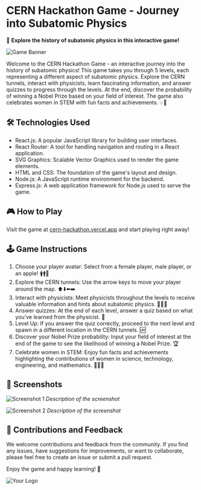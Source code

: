 # CERN Hackathon Game - Journey into Subatomic Physics

🚀 **Explore the history of subatomic physics in this interactive game!**

![Game Banner](path_to_your_game_banner.png)

Welcome to the CERN Hackathon Game - an interactive journey into the history of subatomic physics! This game takes you through 5 levels, each representing a different aspect of subatomic physics. Explore the CERN tunnels, interact with physicists, learn fascinating information, and answer quizzes to progress through the levels. At the end, discover the probability of winning a Nobel Prize based on your field of interest. The game also celebrates women in STEM with fun facts and achievements. 💡🎉

## 🛠️ Technologies Used

- React.js: A popular JavaScript library for building user interfaces.
- React Router: A tool for handling navigation and routing in a React application.
- SVG Graphics: Scalable Vector Graphics used to render the game elements.
- HTML and CSS: The foundation of the game's layout and design.
- Node.js: A JavaScript runtime environment for the backend.
- Express.js: A web application framework for Node.js used to serve the game.

## 🎮 How to Play

Visit the game at [cern-hackathon.vercel.app](https://cern-hackathon.vercel.app) and start playing right away!

## 🕹️ Game Instructions

1. Choose your player avatar: Select from a female player, male player, or an apple! 🚺🚹🍎
2. Explore the CERN tunnels: Use the arrow keys to move your player around the map. ⬆️⬇️⬅️➡️
3. Interact with physicists: Meet physicists throughout the levels to receive valuable information and hints about subatomic physics. 👩‍🔬🧪
4. Answer quizzes: At the end of each level, answer a quiz based on what you've learned from the physicist. 📝
5. Level Up: If you answer the quiz correctly, proceed to the next level and spawn in a different location in the CERN tunnels. 🆙
6. Discover your Nobel Prize probability: Input your field of interest at the end of the game to see the likelihood of winning a Nobel Prize. 🏆
7. Celebrate women in STEM: Enjoy fun facts and achievements highlighting the contributions of women in science, technology, engineering, and mathematics. 👩‍🔬🚀

## 📸 Screenshots

![Screenshot 1](path_to_screenshot_1.png)
*Description of the screenshot*

![Screenshot 2](path_to_screenshot_2.png)
*Description of the screenshot*

## 🤝 Contributions and Feedback

We welcome contributions and feedback from the community. If you find any issues, have suggestions for improvements, or want to collaborate, please feel free to create an issue or submit a pull request.

Enjoy the game and happy learning! 🎉

![Your Logo](path_to_your_logo.png)
